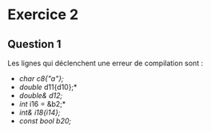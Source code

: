# Exercice 2

## Question 1

Les lignes qui déclenchent une erreur de compilation sont :
* *char c8{"a"};*
* *double* d11{d10};*
* *double& d12;*
* *int* i16 = &b2;*
* *int& i18{i14};*
* *const bool b20;*